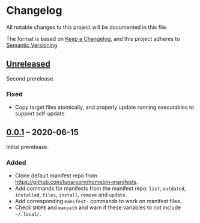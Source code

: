 # Changelog
All notable changes to this project will be documented in this file.

The format is based on [Keep a Changelog](https://keepachangelog.com/en/1.0.0/),
and this project adheres to [Semantic Versioning](https://semver.org/spec/v2.0.0.html).

## [Unreleased]

Second prerelease.

### Fixed

- Copy target files atomically, and properly update running executables to support self-update.

## [0.0.1] – 2020-06-15

Initial prerelease.

### Added

- Clone default manifest repo from <https://github.com/lunaryorn/homebin-manifests>.
- Add commands for manifests from the manifest repo: `list`, `outdated`, `installed`, `files`, `install`, `remove` and `update`.
- Add corresponding `manifest-` commands to work on manifest files.
- Check `$HOME` and `manpath` and warn if these variables to not include `~/.local/`.

[0.0.1]: https://github.com/lunaryorn/homebins/releases/tag/v0.0.1
[Unreleased]: https://github.com/lunaryorn/homebins/compare/v0.0.1...HEAD
